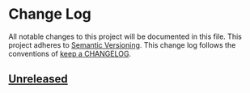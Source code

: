 # Change Log

All notable changes to this project will be documented in this file.
This project adheres to [Semantic Versioning](http://semver.org/).
This change log follows the conventions of
[keep a CHANGELOG](http://keepachangelog.com/).

## [Unreleased]

[Unreleased]: https://github.com/asmmhossain/pipelign/compare/v0.1...HEAD
